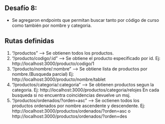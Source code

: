 ## Desafío 8:

- Se agregaron endpoints que permitan buscar tanto por código de curso como también por nombre y categoria.

## Rutas definidas

  1. “/productos”  --> Se obtienen todos los productos.
  2. “/producto/codigo/:id”  --> Se obtiene el producto especificado por id. Ej: http://localhost:3000/producto/codigo/1
  3. “/producto/nombre/:nombre” --> Se obtiene lista de productos por nombre.(Busqueda parcial) Ej: http://localhost:3000/producto/nombre/tablet
  4. “/productos/categoria/:categoria”  --> Se obtienen productos segun la categoria. Ej: http://localhost:3000/productos/categoria/relojes
 En cada busqueda si no encuentra coincidencias devuelve un msj.
  5. “/productos/ordenados/?orden=asc” --> Se octienen todos los productos ordenados por nombre ascendente y descendente. Ej: http://localhost:3000/productos/ordenados/?orden=asc o http://localhost:3000/productos/ordenados/?orden=des
